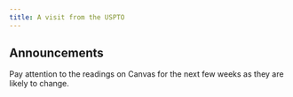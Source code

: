 ```yaml
---
title: A visit from the USPTO
---
```


## Announcements

Pay attention to the readings on Canvas for the next few weeks as they are likely to change.
